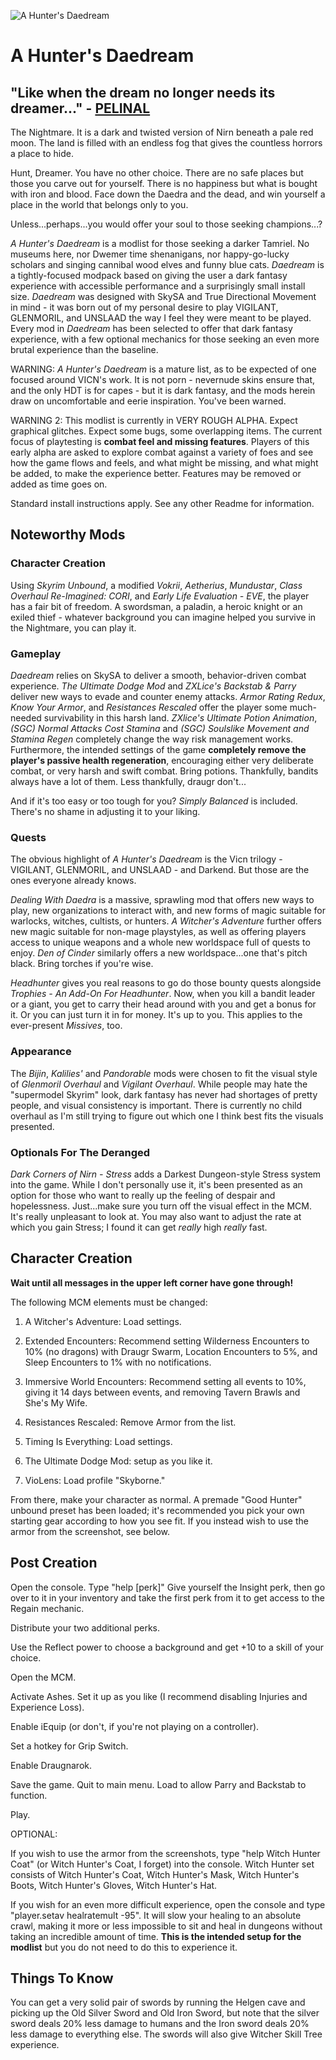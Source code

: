 ![A Hunter's Daedream](https://i.imgur.com/0gMhgU1.jpg)

# A Hunter's Daedream

## "Like when the dream no longer needs its dreamer..." - [PELINAL](https://www.youtube.com/watch?v=E5ix0_W-ouI)

The Nightmare. It is a dark and twisted version of Nirn beneath a pale red moon. The land is filled with an endless fog that gives the countless horrors a place to hide. 

Hunt, Dreamer. You have no other choice. There are no safe places but those you carve out for yourself. There is no happiness but what is bought with iron and blood. Face down the Daedra and the dead, and win yourself a place in the world that belongs only to you.

Unless...perhaps...you would offer your soul to those seeking champions...?

*A Hunter's Daedream* is a modlist for those seeking a darker Tamriel. No museums here, nor Dwemer time shenanigans, nor happy-go-lucky scholars and singing cannibal wood elves and funny blue cats. *Daedream* is a tightly-focused modpack based on giving the user a dark fantasy experience with accessible performance and a surprisingly small install size. *Daedream* was designed with SkySA and True Directional Movement in mind - it was born out of my personal desire to play VIGILANT, GLENMORIL, and UNSLAAD the way I feel they were meant to be played. Every mod in *Daedream* has been selected to offer that dark fantasy experience, with a few optional mechanics for those seeking an even more brutal experience than the baseline.

WARNING: *A Hunter's Daedream* is a mature list, as to be expected of one focused around VICN's work. It is not porn - nevernude skins ensure that, and the only HDT is for capes - but it is dark fantasy, and the mods herein draw on uncomfortable and eerie inspiration. You've been warned.

WARNING 2: This modlist is currently in VERY ROUGH ALPHA. Expect graphical glitches. Expect some bugs, some overlapping items. The current focus of playtesting is **combat feel and missing features**. Players of this early alpha are asked to explore combat against a variety of foes and see how the game flows and feels, and what might be missing, and what might be added, to make the experience better. Features may be removed or added as time goes on.


Standard install instructions apply. See any other Readme for information.


## Noteworthy Mods

### Character Creation

Using *Skyrim Unbound*, a modified *Vokrii*, *Aetherius*, *Mundustar*, *Class Overhaul Re-Imagined: CORI*, and *Early Life Evaluation - EVE*, the player has a fair bit of freedom. A swordsman, a paladin, a heroic knight or an exiled thief - whatever background you can imagine helped you survive in the Nightmare, you can play it.

### Gameplay

*Daedream* relies on SkySA to deliver a smooth, behavior-driven combat experience. *The Ultimate Dodge Mod* and *ZXLice's Backstab & Parry* deliver new ways to evade and counter enemy attacks. *Armor Rating Redux*, *Know Your Armor*, and *Resistances Rescaled* offer the player some much-needed survivability in this harsh land. *ZXlice's Ultimate Potion Animation*, *(SGC) Normal Attacks Cost Stamina* and *(SGC) Soulslike Movement and Stamina Regen* completely change the way risk management works. Furthermore, the intended settings of the game **completely remove the player's passive health regeneration**, encouraging either very deliberate combat, or very harsh and swift combat. Bring potions. Thankfully, bandits always have a lot of them. Less thankfully, draugr don't...

And if it's too easy or too tough for you? *Simply Balanced* is included. There's no shame in adjusting it to your liking.

### Quests

The obvious highlight of *A Hunter's Daedream* is the Vicn trilogy - VIGILANT, GLENMORIL, and UNSLAAD - and Darkend. But those are the ones everyone already knows.

*Dealing With Daedra* is a massive, sprawling mod that offers new ways to play, new organizations to interact with, and new forms of magic suitable for warlocks, witches, cultists, or hunters. *A Witcher's Adventure* further offers new magic suitable for non-mage playstyles, as well as offering players access to unique weapons and a whole new worldspace full of quests to enjoy. *Den of Cinder* similarly offers a new worldspace...one that's pitch black. Bring torches if you're wise.

*Headhunter* gives you real reasons to go do those bounty quests alongside *Trophies - An Add-On For Headhunter*. Now, when you kill a bandit leader or a giant, you get to carry their head around with you and get a bonus for it. Or you can just turn it in for money. It's up to you. This applies to the ever-present *Missives*, too.

### Appearance

The *Bijin*, *Kalilies'* and *Pandorable* mods were chosen to fit the visual style of *Glenmoril Overhaul* and *Vigilant Overhaul*. While people may hate the "supermodel Skyrim" look, dark fantasy has never had shortages of pretty people, and visual consistency is important. There is currently no child overhaul as I'm still trying to figure out which one I think best fits the visuals presented.

### Optionals For The Deranged

*Dark Corners of Nirn - Stress* adds a Darkest Dungeon-style Stress system into the game. While I don't personally use it, it's been presented as an option for those who want to really up the feeling of despair and hopelessness. Just...make sure you turn off the visual effect in the MCM. It's really unpleasant to look at. You may also want to adjust the rate at which you gain Stress; I found it can get *really* high *really* fast.


## Character Creation

**Wait until all messages in the upper left corner have gone through!**

The following MCM elements must be changed:

1) A Witcher's Adventure: Load settings.

2) Extended Encounters: Recommend setting Wilderness Encounters to 10% (no dragons) with Draugr Swarm, Location Encounters to 5%, and Sleep Encounters to 1% with no notifications.

3) Immersive World Encounters: Recommend setting all events to 10%, giving it 14 days between events, and removing Tavern Brawls and She's My Wife.

4) Resistances Rescaled: Remove Armor from the list.

5) Timing Is Everything: Load settings.

6) The Ultimate Dodge Mod: setup as you like it.

7) VioLens: Load profile "Skyborne."


From there, make your character as normal. A premade "Good Hunter" unbound preset has been loaded; it's recommended you pick your own starting gear according to how you see fit. If you instead wish to use the armor from the screenshot, see below.

## Post Creation

Open the console. Type "help [perk]" Give yourself the Insight perk, then go over to it in your inventory and take the first perk from it to get access to the Regain mechanic.

Distribute your two additional perks.

Use the Reflect power to choose a background and get +10 to a skill of your choice.

Open the MCM.

Activate Ashes. Set it up as you like (I recommend disabling Injuries and Experience Loss).

Enable iEquip (or don't, if you're not playing on a controller). 

Set a hotkey for Grip Switch.

Enable Draugnarok.

Save the game. Quit to main menu. Load to allow Parry and Backstab to function.

Play.


OPTIONAL:

If you wish to use the armor from the screenshots, type "help Witch Hunter Coat" (or Witch Hunter's Coat, I forget) into the console. Witch Hunter set consists of Witch Hunter's Coat, Witch Hunter's Mask, Witch Hunter's Boots, Witch Hunter's Gloves, Witch Hunter's Hat.

If you wish for an even more difficult experience, open the console and type "player.setav healratemult -95". It will slow your healing to an absolute crawl, making it more or less impossible to sit and heal in dungeons without taking an incredible amount of time. **This is the intended setup for the modlist** but you do not need to do this to experience it.

## Things To Know

You can get a very solid pair of swords by running the Helgen cave and picking up the Old Silver Sword and Old Iron Sword, but note that the silver sword deals 20% less damage to humans and the Iron sword deals 20% less damage to everything else. The swords will also give Witcher Skill Tree experience.
